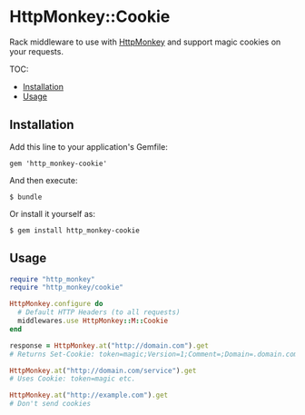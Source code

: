 # HttpMonkey::Cookie

Rack middleware to use with [HttpMonkey](https://github.com/rogerleite/http_monkey) and support magic cookies on your requests.

TOC:

* [Installation](#installation)
* [Usage](#usage)

## Installation

Add this line to your application's Gemfile:

    gem 'http_monkey-cookie'

And then execute:

    $ bundle

Or install it yourself as:

    $ gem install http_monkey-cookie

## Usage

``` ruby
require "http_monkey"
require "http_monkey/cookie"

HttpMonkey.configure do
  # Default HTTP Headers (to all requests)
  middlewares.use HttpMonkey::M::Cookie
end

response = HttpMonkey.at("http://domain.com").get
# Returns Set-Cookie: token=magic;Version=1;Comment=;Domain=.domain.com.br;Path=/;Max-Age=999999999;httpOnly

HttpMonkey.at("http://domain.com/service").get
# Uses Cookie: token=magic etc.

HttpMonkey.at("http://example.com").get
# Don't send cookies
```
